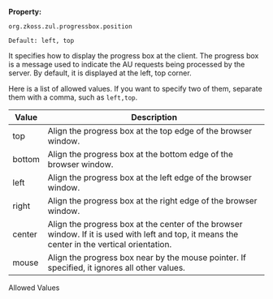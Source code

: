 **Property:**

`org.zkoss.zul.progressbox.position`

`Default: left, top`

It specifies how to display the progress box at the client. The progress
box is a message used to indicate the AU requests being processed by the
server. By default, it is displayed at the left, top corner.

Here is a list of allowed values. If you want to specify two of them,
separate them with a comma, such as `left,top`.

| Value  | Description                                                                                                                                   |
|--------|-----------------------------------------------------------------------------------------------------------------------------------------------|
| top    | Align the progress box at the top edge of the browser window.                                                                                 |
| bottom | Align the progress box at the bottom edge of the browser window.                                                                              |
| left   | Align the progress box at the left edge of the browser window.                                                                                |
| right  | Align the progress box at the right edge of the browser window.                                                                               |
| center | Align the progress box at the center of the browser window. If it is used with left and top, it means the center in the vertical orientation. |
| mouse  | Align the progress box near by the mouse pointer. If specified, it ignores all other values.                                                  |

Allowed Values
